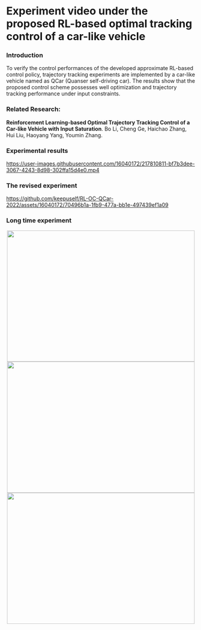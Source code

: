 # Experiment video under the proposed RL-based optimal tracking control of a car-like vehicle
### Introduction
To verify the control performances of the developed approximate RL-based control policy, trajectory tracking experiments are implemented by a car-like vehicle named as QCar (Quanser self-driving car). The results show that the proposed control scheme possesses well optimization and trajectory tracking performance under input constraints.

### Related Research:
<strong>Reinforcement Learning-based Optimal Trajectory Tracking Control of a Car-like Vehicle with Input Saturation</strong>. Bo Li, Cheng Ge, Haichao Zhang, Hui Liu, Haoyang Yang, Youmin Zhang.

### Experimental results

https://user-images.githubusercontent.com/16040172/217810811-bf7b3dee-3067-4243-8d98-302ffa15d4e0.mp4


### The revised experiment

https://github.com/keepuself/RL-OC-QCar-2022/assets/16040172/70496b1a-1fb9-477a-bb1e-497439ef1a09


### Long time experiment
<div align=center>
<img src="https://github.com/keepuself/RL-OC-QCar-2022/assets/16040172/6e7537cb-b777-4b1c-a63c-9d269212205b" width="500" height="350">
<img src="https://github.com/keepuself/RL-OC-QCar-2022/assets/16040172/8537a34f-000a-4aa1-b9a3-939b9aaff227" width="500" height="350">
<img src="https://github.com/keepuself/RL-OC-QCar-2022/assets/16040172/658690bd-cd02-4e6d-8df2-eaaf13969914" width="500" height="350">  
</div>


